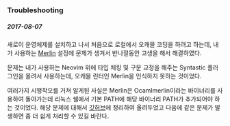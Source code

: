### Troubleshooting

##### 2017-08-07

새로이 운영체제를 설치하고 나서 처음으로 로컬에서 오캐믈 코딩을 하려고 하는데, 내가 사용하는 [Merlin](https://github.com/ocaml/merlin) 설정에 문제가 생겨서 반나절동안 고생을 해서 해결하였다.  
  
문제는 내가 사용하는 Neovim 위에 타입 체킹 및 구문 교정을 해주는 Syntastic 플러그인을 올려서 사용하는데, 오캐믈 린터인 Merlin을 인식하지 못하는 것이었다.  
  
여러가지 시행착오를 거쳐 알게된 사실은 Merlin은 Ocamlmerlin이라는 바이너리를 사용하여 돌아가는데 리눅스 쉘에서 기본 PATH에 해당 바이너리 PATH가 추가되어야 하는 것이었다. 해당 문제에 대해서 [깃허브](https://github.com/Bloofer/nvim_config)에 정리하여 올려두었고 다음에 같은 문제가 발생하면 좀 더 쉽게 처리할 수 있길 바란다.

